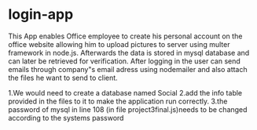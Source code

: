 # login-app
This App enables Office employee to create his personal account on the office website allowing him to upload pictures to server using multer framework in node.js. Afterwards the data is stored in mysql database and can later be retrieved for verification. After logging in the user can send emails through company"s email adress using nodemailer and also attach the files he want to send to client.


1.We would need to create a database named Social 
2.add the info table provided in the files to it to make the application run correctly.
3.the password of mysql in line 108 (in file project3final.js)needs to be changed according to the systems password
